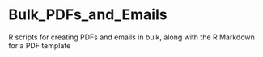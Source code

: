 # Bulk_PDFs_and_Emails
R scripts for creating PDFs and emails in bulk, along with the R Markdown for a PDF template
